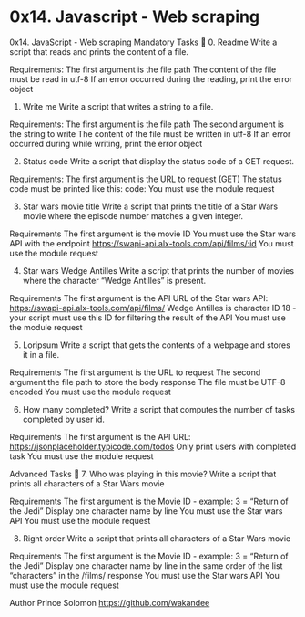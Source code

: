 # 0x14. Javascript - Web scraping
0x14. JavaScript - Web scraping
Mandatory Tasks 📃
0. Readme
Write a script that reads and prints the content of a file.

Requirements:
The first argument is the file path The content of the file must be read in utf-8 If an error occurred during the reading, print the error object

1. Write me
Write a script that writes a string to a file.

Requirements:
The first argument is the file path The second argument is the string to write The content of the file must be written in utf-8 If an error occurred during while writing, print the error object

2. Status code
Write a script that display the status code of a GET request.

Requirements:
The first argument is the URL to request (GET) The status code must be printed like this: code: You must use the module request

3. Star wars movie title
Write a script that prints the title of a Star Wars movie where the episode number matches a given integer.

Requirements
The first argument is the movie ID You must use the Star wars API with the endpoint https://swapi-api.alx-tools.com/api/films/:id You must use the module request

4. Star wars Wedge Antilles
Write a script that prints the number of movies where the character “Wedge Antilles” is present.

Requirements
The first argument is the API URL of the Star wars API: https://swapi-api.alx-tools.com/api/films/ Wedge Antilles is character ID 18 - your script must use this ID for filtering the result of the API You must use the module request

5. Loripsum
Write a script that gets the contents of a webpage and stores it in a file.

Requirements
The first argument is the URL to request The second argument the file path to store the body response The file must be UTF-8 encoded You must use the module request

6. How many completed?
Write a script that computes the number of tasks completed by user id.

Requirements
The first argument is the API URL: https://jsonplaceholder.typicode.com/todos Only print users with completed task You must use the module request

Advanced Tasks 📃
7. Who was playing in this movie?
Write a script that prints all characters of a Star Wars movie

Requirements
The first argument is the Movie ID - example: 3 = “Return of the Jedi” Display one character name by line You must use the Star wars API You must use the module request

8. Right order
Write a script that prints all characters of a Star Wars movie

Requirements
The first argument is the Movie ID - example: 3 = “Return of the Jedi” Display one character name by line in the same order of the list “characters” in the /films/ response You must use the Star wars API You must use the module request

Author
Prince Solomon https://github.com/wakandee
